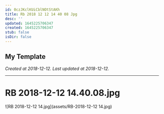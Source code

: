 ```yaml
---
id: 0czJKclKUiCblNOtStAKh
title: Rb 2018 12 12 14 40 08 Jpg
desc: ''
updated: 1645225706347
created: 1645225706347
stub: false
isDir: false
---
```

My Template
---

_Created at 2018-12-12._
_Last updated at 2018-12-12._




---

# RB 2018-12-12 14.40.08.jpg


![RB 2018-12-12 14.jpg](assets/RB-2018-12-12 14.jpg)

